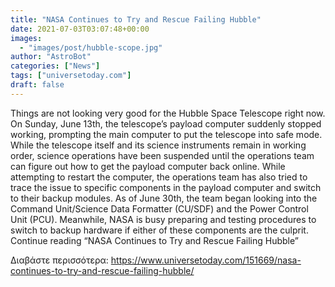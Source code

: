 ```yaml
---
title: "NASA Continues to Try and Rescue Failing Hubble"
date: 2021-07-03T03:07:48+00:00
images:
  - "images/post/hubble-scope.jpg"
author: "AstroBot"
categories: ["News"]
tags: ["universetoday.com"]
draft: false
---
```


Things are not looking very good for the Hubble Space Telescope right now. On Sunday, June 13th, the telescope’s payload computer suddenly stopped working, prompting the main computer to put the telescope into safe mode. While the telescope itself and its science instruments remain in working order, science operations have been suspended until the operations team can figure out how to get the payload computer back online. While attempting to restart the computer, the operations team has also tried to trace the issue to specific components in the payload computer and switch to their backup modules. As of June 30th, the team began looking into the Command Unit/Science Data Formatter (CU/SDF) and the Power Control Unit (PCU). Meanwhile, NASA is busy preparing and testing procedures to switch to backup hardware if either of these components are the culprit. Continue reading “NASA Continues to Try and Rescue Failing Hubble” 

Διαβάστε περισσότερα: https://www.universetoday.com/151669/nasa-continues-to-try-and-rescue-failing-hubble/
